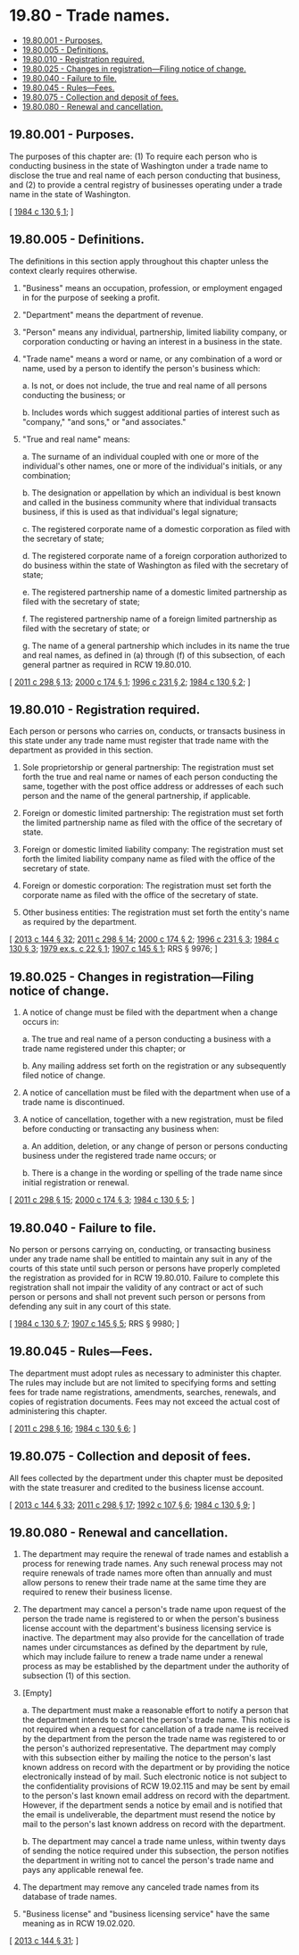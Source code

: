 # 19.80 - Trade names.
* [19.80.001 - Purposes.](#1980001---purposes)
* [19.80.005 - Definitions.](#1980005---definitions)
* [19.80.010 - Registration required.](#1980010---registration-required)
* [19.80.025 - Changes in registration—Filing notice of change.](#1980025---changes-in-registrationfiling-notice-of-change)
* [19.80.040 - Failure to file.](#1980040---failure-to-file)
* [19.80.045 - Rules—Fees.](#1980045---rulesfees)
* [19.80.075 - Collection and deposit of fees.](#1980075---collection-and-deposit-of-fees)
* [19.80.080 - Renewal and cancellation.](#1980080---renewal-and-cancellation)
## 19.80.001 - Purposes.
The purposes of this chapter are: (1) To require each person who is conducting business in the state of Washington under a trade name to disclose the true and real name of each person conducting that business, and (2) to provide a central registry of businesses operating under a trade name in the state of Washington.

\[ [1984 c 130 § 1](https://leg.wa.gov/CodeReviser/documents/sessionlaw/1984c130.pdf?cite=1984%20c%20130%20§%201); \]

## 19.80.005 - Definitions.
The definitions in this section apply throughout this chapter unless the context clearly requires otherwise.

1. "Business" means an occupation, profession, or employment engaged in for the purpose of seeking a profit.

2. "Department" means the department of revenue.

3. "Person" means any individual, partnership, limited liability company, or corporation conducting or having an interest in a business in the state.

4. "Trade name" means a word or name, or any combination of a word or name, used by a person to identify the person's business which:

   a. Is not, or does not include, the true and real name of all persons conducting the business; or

   b. Includes words which suggest additional parties of interest such as "company," "and sons," or "and associates."

5. "True and real name" means:

   a. The surname of an individual coupled with one or more of the individual's other names, one or more of the individual's initials, or any combination;

   b. The designation or appellation by which an individual is best known and called in the business community where that individual transacts business, if this is used as that individual's legal signature;

   c. The registered corporate name of a domestic corporation as filed with the secretary of state;

   d. The registered corporate name of a foreign corporation authorized to do business within the state of Washington as filed with the secretary of state;

   e. The registered partnership name of a domestic limited partnership as filed with the secretary of state;

   f. The registered partnership name of a foreign limited partnership as filed with the secretary of state; or

   g. The name of a general partnership which includes in its name the true and real names, as defined in (a) through (f) of this subsection, of each general partner as required in RCW 19.80.010.

\[ [2011 c 298 § 13](https://lawfilesext.leg.wa.gov/biennium/2011-12/Pdf/Bills/Session%20Laws/House/2017-S.SL.pdf?cite=2011%20c%20298%20§%2013); [2000 c 174 § 1](https://lawfilesext.leg.wa.gov/biennium/1999-00/Pdf/Bills/Session%20Laws/House/2576.SL.pdf?cite=2000%20c%20174%20§%201); [1996 c 231 § 2](https://lawfilesext.leg.wa.gov/biennium/1995-96/Pdf/Bills/Session%20Laws/Senate/6168-S.SL.pdf?cite=1996%20c%20231%20§%202); [1984 c 130 § 2](https://leg.wa.gov/CodeReviser/documents/sessionlaw/1984c130.pdf?cite=1984%20c%20130%20§%202); \]

## 19.80.010 - Registration required.
Each person or persons who carries on, conducts, or transacts business in this state under any trade name must register that trade name with the department as provided in this section.

1. Sole proprietorship or general partnership: The registration must set forth the true and real name or names of each person conducting the same, together with the post office address or addresses of each such person and the name of the general partnership, if applicable.

2. Foreign or domestic limited partnership: The registration must set forth the limited partnership name as filed with the office of the secretary of state.

3. Foreign or domestic limited liability company: The registration must set forth the limited liability company name as filed with the office of the secretary of state.

4. Foreign or domestic corporation: The registration must set forth the corporate name as filed with the office of the secretary of state.

5. Other business entities: The registration must set forth the entity's name as required by the department.

\[ [2013 c 144 § 32](https://lawfilesext.leg.wa.gov/biennium/2013-14/Pdf/Bills/Session%20Laws/House/1568-S.SL.pdf?cite=2013%20c%20144%20§%2032); [2011 c 298 § 14](https://lawfilesext.leg.wa.gov/biennium/2011-12/Pdf/Bills/Session%20Laws/House/2017-S.SL.pdf?cite=2011%20c%20298%20§%2014); [2000 c 174 § 2](https://lawfilesext.leg.wa.gov/biennium/1999-00/Pdf/Bills/Session%20Laws/House/2576.SL.pdf?cite=2000%20c%20174%20§%202); [1996 c 231 § 3](https://lawfilesext.leg.wa.gov/biennium/1995-96/Pdf/Bills/Session%20Laws/Senate/6168-S.SL.pdf?cite=1996%20c%20231%20§%203); [1984 c 130 § 3](https://leg.wa.gov/CodeReviser/documents/sessionlaw/1984c130.pdf?cite=1984%20c%20130%20§%203); [1979 ex.s. c 22 § 1](https://leg.wa.gov/CodeReviser/documents/sessionlaw/1979ex1c22.pdf?cite=1979%20ex.s.%20c%2022%20§%201); [1907 c 145 § 1](https://leg.wa.gov/CodeReviser/documents/sessionlaw/1907c145.pdf?cite=1907%20c%20145%20§%201); RRS § 9976; \]

## 19.80.025 - Changes in registration—Filing notice of change.
1. A notice of change must be filed with the department when a change occurs in:

   a. The true and real name of a person conducting a business with a trade name registered under this chapter; or

   b. Any mailing address set forth on the registration or any subsequently filed notice of change.

2. A notice of cancellation must be filed with the department when use of a trade name is discontinued.

3. A notice of cancellation, together with a new registration, must be filed before conducting or transacting any business when:

   a. An addition, deletion, or any change of person or persons conducting business under the registered trade name occurs; or

   b. There is a change in the wording or spelling of the trade name since initial registration or renewal.

\[ [2011 c 298 § 15](https://lawfilesext.leg.wa.gov/biennium/2011-12/Pdf/Bills/Session%20Laws/House/2017-S.SL.pdf?cite=2011%20c%20298%20§%2015); [2000 c 174 § 3](https://lawfilesext.leg.wa.gov/biennium/1999-00/Pdf/Bills/Session%20Laws/House/2576.SL.pdf?cite=2000%20c%20174%20§%203); [1984 c 130 § 5](https://leg.wa.gov/CodeReviser/documents/sessionlaw/1984c130.pdf?cite=1984%20c%20130%20§%205); \]

## 19.80.040 - Failure to file.
No person or persons carrying on, conducting, or transacting business under any trade name shall be entitled to maintain any suit in any of the courts of this state until such person or persons have properly completed the registration as provided for in RCW 19.80.010. Failure to complete this registration shall not impair the validity of any contract or act of such person or persons and shall not prevent such person or persons from defending any suit in any court of this state.

\[ [1984 c 130 § 7](https://leg.wa.gov/CodeReviser/documents/sessionlaw/1984c130.pdf?cite=1984%20c%20130%20§%207); [1907 c 145 § 5](https://leg.wa.gov/CodeReviser/documents/sessionlaw/1907c145.pdf?cite=1907%20c%20145%20§%205); RRS § 9980; \]

## 19.80.045 - Rules—Fees.
The department must adopt rules as necessary to administer this chapter. The rules may include but are not limited to specifying forms and setting fees for trade name registrations, amendments, searches, renewals, and copies of registration documents. Fees may not exceed the actual cost of administering this chapter.

\[ [2011 c 298 § 16](https://lawfilesext.leg.wa.gov/biennium/2011-12/Pdf/Bills/Session%20Laws/House/2017-S.SL.pdf?cite=2011%20c%20298%20§%2016); [1984 c 130 § 6](https://leg.wa.gov/CodeReviser/documents/sessionlaw/1984c130.pdf?cite=1984%20c%20130%20§%206); \]

## 19.80.075 - Collection and deposit of fees.
All fees collected by the department under this chapter must be deposited with the state treasurer and credited to the business license account.

\[ [2013 c 144 § 33](https://lawfilesext.leg.wa.gov/biennium/2013-14/Pdf/Bills/Session%20Laws/House/1568-S.SL.pdf?cite=2013%20c%20144%20§%2033); [2011 c 298 § 17](https://lawfilesext.leg.wa.gov/biennium/2011-12/Pdf/Bills/Session%20Laws/House/2017-S.SL.pdf?cite=2011%20c%20298%20§%2017); [1992 c 107 § 6](https://lawfilesext.leg.wa.gov/biennium/1991-92/Pdf/Bills/Session%20Laws/Senate/6461-S.SL.pdf?cite=1992%20c%20107%20§%206); [1984 c 130 § 9](https://leg.wa.gov/CodeReviser/documents/sessionlaw/1984c130.pdf?cite=1984%20c%20130%20§%209); \]

## 19.80.080 - Renewal and cancellation.
1. The department may require the renewal of trade names and establish a process for renewing trade names. Any such renewal process may not require renewals of trade names more often than annually and must allow persons to renew their trade name at the same time they are required to renew their business license.

2. The department may cancel a person's trade name upon request of the person the trade name is registered to or when the person's business license account with the department's business licensing service is inactive. The department may also provide for the cancellation of trade names under circumstances as defined by the department by rule, which may include failure to renew a trade name under a renewal process as may be established by the department under the authority of subsection (1) of this section.

3. [Empty]

   a. The department must make a reasonable effort to notify a person that the department intends to cancel the person's trade name. This notice is not required when a request for cancellation of a trade name is received by the department from the person the trade name was registered to or the person's authorized representative. The department may comply with this subsection either by mailing the notice to the person's last known address on record with the department or by providing the notice electronically instead of by mail. Such electronic notice is not subject to the confidentiality provisions of RCW 19.02.115 and may be sent by email to the person's last known email address on record with the department. However, if the department sends a notice by email and is notified that the email is undeliverable, the department must resend the notice by mail to the person's last known address on record with the department.

   b. The department may cancel a trade name unless, within twenty days of sending the notice required under this subsection, the person notifies the department in writing not to cancel the person's trade name and pays any applicable renewal fee.

4. The department may remove any canceled trade names from its database of trade names.

5. "Business license" and "business licensing service" have the same meaning as in RCW 19.02.020.

\[ [2013 c 144 § 31](https://lawfilesext.leg.wa.gov/biennium/2013-14/Pdf/Bills/Session%20Laws/House/1568-S.SL.pdf?cite=2013%20c%20144%20§%2031); \]

